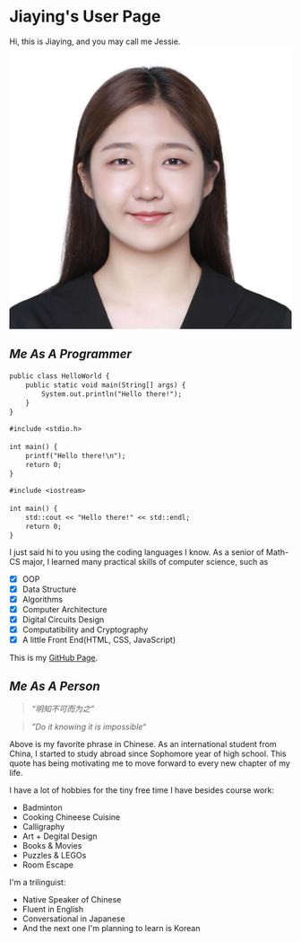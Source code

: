 # **Jiaying's User Page**
Hi, this is Jiaying, and you may call me Jessie.
![Image](PassportPic.JPG)

## _Me As A Programmer_
```
public class HelloWorld {
    public static void main(String[] args) {
        System.out.println("Hello there!");
    }
}
```
```
#include <stdio.h>

int main() {
    printf("Hello there!\n");
    return 0;
}
```
```
#include <iostream>

int main() {
    std::cout << "Hello there!" << std::endl;
    return 0;
}
```

I just said hi to you using the coding languages I know. As a senior of Math-CS major, I learned many practical skills of computer science, such as
- [x] OOP
- [x] Data Structure
- [x] Algorithms
- [x] Computer Architecture
- [x] Digital Circuits Design
- [x] Computatibility and Cryptography
- [x] A little Front End(HTML, CSS, JavaScript)

This is my [GitHub Page](https://github.com/Jessyjy7?tab=repositories).

## _Me As A Person_
>_“明知不可而为之”_

>_”Do it knowing it is impossible“_

Above is my favorite phrase in Chinese. As an international student from China, I started to study abroad since Sophomore year of high school. This quote has being motivating me to move forward to every new chapter of my life.

I have a lot of hobbies for the tiny free time I have besides course work:
* Badminton
* Cooking Chineese Cuisine
* Calligraphy
* Art + Degital Design
* Books & Movies
* Puzzles & LEGOs
* Room Escape

I'm a trilinguist:
* Native Speaker of Chinese
* Fluent in English
* Conversational in Japanese
* And the next one I'm planning to learn is Korean
